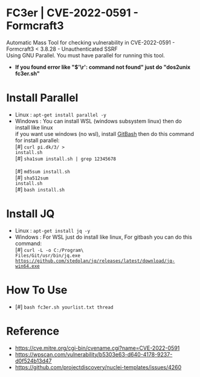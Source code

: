 # FC3er | CVE-2022-0591 - Formcraft3
Automatic Mass Tool for checking vulnerability in CVE-2022-0591 - Formcraft3 < 3.8.28 - Unauthenticated SSRF<br>Using GNU Parallel. You must have parallel for running this tool.<br>
- <b>If you found error like "$'\r': command not found" just do "dos2unix fc3er.sh"</b>
# Install Parallel
- Linux : <code>apt-get install parallel -y</code><br>
- Windows : You can install WSL (windows subsystem linux) then do install like linux<br>if you want use windows (no wsl), install <a href="https://git-scm.com/download/win">GitBash</a> then do this command for install parallel: <br>
[#] <code>curl pi.dk/3/ > install.sh </code><br>[#] <code>sha1sum install.sh | grep 12345678 </code><br>[#] <code>md5sum install.sh </code><br>[#] <code>sha512sum install.sh </code><br>[#] <code>bash install.sh</code><br>
# Install JQ 
- Linux : <code>apt-get install jq -y</code><br>
- Windows : For WSL just do install like linux, For gitbash you can do this command: <br>
[#] <code>curl -L -o C:/Program\ Files/Git/usr/bin/jq.exe https://github.com/stedolan/jq/releases/latest/download/jq-win64.exe</code>
# How To Use
- [#] <code>bash fc3er.sh yourlist.txt thread</code>
# Reference
- https://cve.mitre.org/cgi-bin/cvename.cgi?name=CVE-2022-0591
- https://wpscan.com/vulnerability/b5303e63-d640-4178-9237-d0f524b13d47
- https://github.com/projectdiscovery/nuclei-templates/issues/4260
